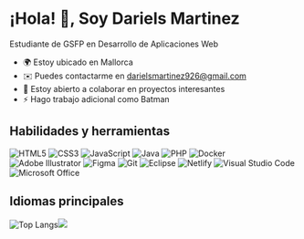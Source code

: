 ¡Hola! 👋, Soy Dariels Martinez
===============================

Estudiante de GSFP en Desarrollo de Aplicaciones Web

* 🌍  Estoy ubicado en Mallorca
* ✉️  Puedes contactarme en [darielsmartinez926@gmail.com](mailto:darielsmartinez926@gmail.com)
* 🤝  Estoy abierto a colaborar en proyectos interesantes
* ⚡  Hago trabajo adicional como Batman

## Habilidades y herramientas
![HTML5](https://img.shields.io/badge/html5-%23E34F26.svg?style=for-the-badge&logo=html5&logoColor=white) ![CSS3](https://img.shields.io/badge/css3-%231572B6.svg?style=for-the-badge&logo=css3&logoColor=white) ![JavaScript](https://img.shields.io/badge/javascript-%23323330.svg?style=for-the-badge&logo=javascript&logoColor=%23F7DF1E) ![Java](https://img.shields.io/badge/java-%23ED8B00.svg?style=for-the-badge&logo=openjdk&logoColor=white) ![PHP](https://img.shields.io/badge/php-%23777BB4.svg?style=for-the-badge&logo=php&logoColor=white) 
![Docker](https://img.shields.io/badge/docker-%230db7ed.svg?style=for-the-badge&logo=docker&logoColor=white) ![Adobe Illustrator](https://img.shields.io/badge/adobe%20illustrator-%23FF9A00.svg?style=for-the-badge&logo=adobe%20illustrator&logoColor=white) ![Figma](https://img.shields.io/badge/figma-%23F24E1E.svg?style=for-the-badge&logo=figma&logoColor=white) ![Git](https://img.shields.io/badge/git-%23F05033.svg?style=for-the-badge&logo=git&logoColor=white) ![Eclipse](https://img.shields.io/badge/Eclipse-FE7A16.svg?style=for-the-badge&logo=Eclipse&logoColor=white) ![Netlify](https://img.shields.io/badge/netlify-%23000000.svg?style=for-the-badge&logo=netlify&logoColor=#00C7B7) ![Visual Studio Code](https://img.shields.io/badge/Visual%20Studio%20Code-0078d7.svg?style=for-the-badge&logo=visual-studio-code&logoColor=white) ![Microsoft Office](https://img.shields.io/badge/Microsoft_Office-D83B01?style=for-the-badge&logo=microsoft-office&logoColor=white)

## Idiomas principales
![Top Langs](https://github-readme-stats.vercel.app/api/top-langs/?username=darielsmtz&layout=compact&theme=dark)[![](https://github-readme-streak-stats.herokuapp.com/?user=valentinawerle&theme=material-palenight)](https://github.com/darielsmtz)

